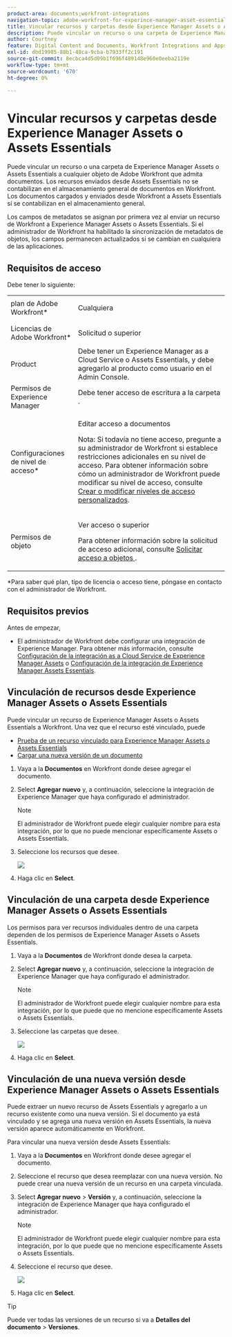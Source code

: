 ```yaml
---
product-area: documents;workfront-integrations
navigation-topic: adobe-workfront-for-experince-manager-asset-essentials
title: Vincular recursos y carpetas desde Experience Manager Assets o Assets Essentials
description: Puede vincular un recurso o una carpeta de Experience Manager Assets o Assets Essentials a cualquier objeto de Adobe Workfront que admita documentos. Los recursos enviados desde Assets Essentials no se contabilizan en el almacenamiento general de documentos en Workfront. Los documentos cargados y enviados desde Workfront a Assets Essentials sí se contabilizan en el almacenamiento general.
author: Courtney
feature: Digital Content and Documents, Workfront Integrations and Apps
exl-id: dbd19985-88b1-48ca-9cba-b7933ff2c191
source-git-commit: 8ecbca4d5d09b1f696f489148e960e0eeba2119e
workflow-type: tm+mt
source-wordcount: '670'
ht-degree: 0%

---
```


# Vincular recursos y carpetas desde Experience Manager Assets o Assets Essentials

Puede vincular un recurso o una carpeta de Experience Manager Assets o Assets Essentials a cualquier objeto de Adobe Workfront que admita documentos. Los recursos enviados desde Assets Essentials no se contabilizan en el almacenamiento general de documentos en Workfront. Los documentos cargados y enviados desde Workfront a Assets Essentials sí se contabilizan en el almacenamiento general.

Los campos de metadatos se asignan por primera vez al enviar un recurso de Workfront a Experience Manager Assets o Assets Essentials. Si el administrador de Workfront ha habilitado la sincronización de metadatos de objetos, los campos permanecen actualizados si se cambian en cualquiera de las aplicaciones.

## Requisitos de acceso

Debe tener lo siguiente:

<table style="table-layout:auto"> 
 <col> 
 <col> 
 <tbody> 
  <tr> 
   <td role="rowheader">plan de Adobe Workfront*</td> 
   <td> <p> Cualquiera</p> </td> 
  </tr> 
  <tr> 
   <td role="rowheader">Licencias de Adobe Workfront*</td> 
   <td> <p>Solicitud o superior</p> </td> 
  </tr> 
  <tr> 
   <td role="rowheader">Product</td> 
   <td>Debe tener un Experience Manager as a Cloud Service o Assets Essentials, y debe agregarlo al producto como usuario en el Admin Console.</td> 
  </tr> 
   <tr> 
    <td role="rowheader">Permisos de Experience Manager</td> 
    <td>Debe tener acceso de escritura a la carpeta .</td> 
   </tr>
  <tr> 
   <td role="rowheader">Configuraciones de nivel de acceso*</td> 
   <td> <p>Editar acceso a documentos</p> <p>Nota: Si todavía no tiene acceso, pregunte a su administrador de Workfront si establece restricciones adicionales en su nivel de acceso. Para obtener información sobre cómo un administrador de Workfront puede modificar su nivel de acceso, consulte <a href="../../administration-and-setup/add-users/configure-and-grant-access/create-modify-access-levels.md" class="MCXref xref">Crear o modificar niveles de acceso personalizados</a>.</p> </td> 
  </tr> 
  <tr> 
   <td role="rowheader">Permisos de objeto</td> 
   <td> <p>Ver acceso o superior</p> <p>Para obtener información sobre la solicitud de acceso adicional, consulte <a href="../../workfront-basics/grant-and-request-access-to-objects/request-access.md" class="MCXref xref">Solicitar acceso a objetos </a>.</p> </td> 
  </tr> 
 </tbody> 
</table>

&#42;Para saber qué plan, tipo de licencia o acceso tiene, póngase en contacto con el administrador de Workfront.

## Requisitos previos

Antes de empezar,

* El administrador de Workfront debe configurar una integración de Experience Manager. Para obtener más información, consulte [Configuración de la integración as a Cloud Service de Experience Manager Assets](/help/quicksilver/administration-and-setup/configure-integrations/configure-aacs-integration.md) o [Configuración de la integración de Experience Manager Assets Essentials](/help/quicksilver/documents/adobe-workfront-for-experience-manager-assets-essentials/setup-asset-essentials.md).

## Vinculación de recursos desde Experience Manager Assets o Assets Essentials

Puede vincular un recurso de Experience Manager Assets o Assets Essentials a Workfront. Una vez que el recurso esté vinculado, puede

* [Prueba de un recurso vinculado para Experience Manager Assets o Assets Essentials](../../documents/adobe-workfront-for-experience-manager-assets-essentials/proof-linked-asset-aem.md)
* [Cargar una nueva versión de un documento](../../documents/managing-documents/upload-new-document-version.md)

1. Vaya a la **Documentos** en Workfront donde desee agregar el documento.
1. Select **Agregar nuevo** y, a continuación, seleccione la integración de Experience Manager que haya configurado el administrador.

   >[!NOTE]
   >
   >El administrador de Workfront puede elegir cualquier nombre para esta integración, por lo que no puede mencionar específicamente Assets o Assets Essentials.

1. Seleccione los recursos que desee.

   ![](assets/select-an-asset.png)

1. Haga clic en **Select**.

## Vinculación de una carpeta desde Experience Manager Assets o Assets Essentials

Los permisos para ver recursos individuales dentro de una carpeta dependen de los permisos de Experience Manager Assets o Assets Essentials.

1. Vaya a la **Documentos** de Workfront donde desea la carpeta.
1. Select **Agregar nuevo** y, a continuación, seleccione la integración de Experience Manager que haya configurado el administrador.

   >[!NOTE]
   >
   >El administrador de Workfront puede elegir cualquier nombre para esta integración, por lo que puede que no mencione específicamente Assets o Assets Essentials.

1. Seleccione las carpetas que desee.

   ![](assets/select-a-folder.png)

1. Haga clic en **Select**.

## Vinculación de una nueva versión desde Experience Manager Assets o Assets Essentials

Puede extraer un nuevo recurso de Assets Essentials y agregarlo a un recurso existente como una nueva versión. Si el documento ya está vinculado y se agrega una nueva versión en Assets Essentials, la nueva versión aparece automáticamente en Workfront.

Para vincular una nueva versión desde Assets Essentials:

1. Vaya a la **Documentos** en Workfront donde desee agregar el documento.
1. Seleccione el recurso que desea reemplazar con una nueva versión. No puede crear una nueva versión de un recurso en una carpeta vinculada.
1. Select **Agregar nuevo** > **Versión** y, a continuación, seleccione la integración de Experience Manager que haya configurado el administrador.

   >[!NOTE]
   >
   >El administrador de Workfront puede elegir cualquier nombre para esta integración, por lo que puede que no mencione específicamente Assets o Assets Essentials.

1. Seleccione el recurso que desee.

   ![](assets/select-an-asset.png)

1. Haga clic en **Select**.

>[!TIP]
>
>Puede ver todas las versiones de un recurso si va a **Detalles del documento** > **Versiones**.
